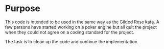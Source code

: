 # Purpose
This code is intended to be used in the same way as the Gilded Rose kata.
A few persons have started working on a poker engine but all quit the project
when they could not agree on a coding standard for the project.

The task is to clean up the code and continue the implementation.

